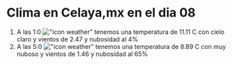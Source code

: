 # Clima en Celaya,mx en el dia 08

1. A las 1:0 !["icon weather"](http://openweathermap.org/img/w/01n.png) tenemos una temperatura de 11.11 C con cielo claro y  vientos de 2.47 y nubosidad al 4%
1. A las 5:0 !["icon weather"](http://openweathermap.org/img/w/04n.png) tenemos una temperatura de 8.89 C con muy nuboso y  vientos de 1.46 y nubosidad al 65%
